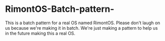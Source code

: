 # RimontOS-Batch-pattern-
This is a batch pattern for a real OS named RimontOS. Please don't laugh on us because we're making it in batch. We're just making a pattern to help us in the future making this a real OS.
